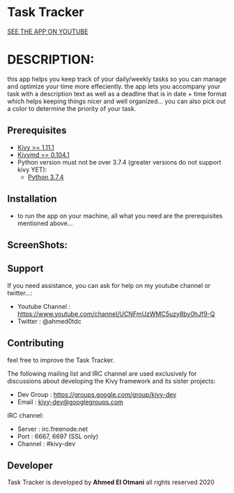 Task Tracker
=============

[SEE THE APP ON YOUTUBE](https://www.youtube.com/watch?v=FFu-2gj3mGE)

# DESCRIPTION:
this app helps you keep track of your daily/weekly tasks
so you can manage and optimize your time more effeciently.
the app lets you accompany your task with a description text as well as a deadline that is in date + time format which helps keeping things nicer and well organized...
you can also pick out a color to determine the priority of your task.

Prerequisites
-------------

- [Kivy >= 1.11.1](http://kivy.org/#download)
- [Kivymd == 0.104.1](https://pypi.org/project/kivymd/)
- Python version must not be over 3.7.4 (greater versions do not support kivy YET):
    - [Python 3.7.4](https://www.python.org/downloads/release/python-374/)


Installation
------------
- to run the app on your machine, all what you need are the prerequisites mentioned above...

ScreenShots:
------------

<!-- ![ScreenShot1](https://github.com/Ahmed-otmani/X-O-game/blob/master/screenshots/scshot1.png)

![ScreenShot2](https://github.com/Ahmed-otmani/X-O-game/blob/master/screenshots/scshot2.png)

![ScreenShot3](https://github.com/Ahmed-otmani/X-O-game/blob/master/screenshots/scshot3.png) -->

Support
-------

If you need assistance, you can ask for help on my youtube channel or twitter...:

* Youtube Channel : https://www.youtube.com/channel/UCNFmUzWMC5uzy8by0hJf9-Q
* Twitter      : @ahmed0tdc

Contributing
------------

feel free to improve the Task Tracker.

The following mailing list and IRC channel are used exclusively for
discussions about developing the Kivy framework and its sister projects:

* Dev Group : https://groups.google.com/group/kivy-dev
* Email     : kivy-dev@googlegroups.com

IRC channel:

* Server  : irc.freenode.net
* Port    : 6667, 6697 (SSL only)
* Channel : #kivy-dev

Developer
-------

Task Tracker is developed by <b>Ahmed El Otmani</b> all rights reserved 2020
